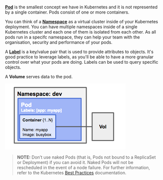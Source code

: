 [**Pod**](https://kubernetes.io/docs/concepts/workloads/pods/pod/) is the smallest concept we have in Kubernetes and it is not represented by a single container. Pods consist of one or more containers.

You can think of a [**Namespace**](https://kubernetes.io/docs/concepts/overview/working-with-objects/namespaces/) as a virtual cluster inside of your Kubernetes deployment. You can have multiple namespaces inside of a single Kubernetes cluster and each one of them is isolated from each other. As all pods run in a specifc namespace, they can help your team with the organisation, security and performance of your pods.

A [**Label**](https://kubernetes.io/docs/concepts/overview/working-with-objects/labels/) is a key/value pair that is used to provide attributes to objects. It's good practice to leverage labels, as you'll be able to have a more granular control over what your pods are doing. Labels can be used to query specific objects.

A **Volume** serves data to the pod.

![image](assets/pod.png)

> **NOTE:** Don’t use naked Pods (that is, Pods not bound to a ReplicaSet or Deployment) if you can avoid it. Naked Pods will not be rescheduled in the event of a node failure. For further information, refer to the Kubernetes [Best Practices](https://kubernetes.io/docs/concepts/configuration/overview/#naked-pods-vs-replicasets-deployments-and-jobs) documentation.
